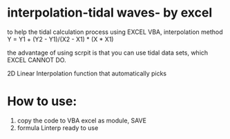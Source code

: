 
# interpolation-tidal waves- by excel

to help the tidal calculation process using EXCEL VBA, interpolation method Y = Y1 + (Y2 - Y1)/(X2 - X1) * (X * X1)

the advantage of using scrpit is that you can use tidal data sets, which EXCEL CANNOT DO.

2D Linear Interpolation function that automatically picks
 
# How to use:
1. copy the code to VBA excel as module, SAVE
2. formula Linterp ready to use
